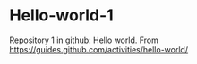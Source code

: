 # Hello-world-1
Repository 1 in github: Hello world. From https://guides.github.com/activities/hello-world/
